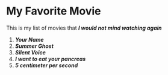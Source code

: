 <h1>
  My Favorite Movie
</h1>
<p>
  This is my list of movies that 
  <em>
    <strong>
       I would not mind watching again
    </strong>
  </em>
</p>
<ol>
  <li>
    <em>
      <strong>
        Your Name
      </strong>
    </em>
  </li>
  <li>
    <em>
      <strong>
        Summer Ghost
      </strong>
    </em>
  </li>
  <li>
    <em>
      <strong>
        Silent Voice
      </strong>
    </em>
  </li>
  <li>
    <em>
      <strong>
        I want to eat your pancreas
      </strong>
    </em>
  </li>
  <li>
    <em>
      <strong>
        5 centimeter per second
      </strong>
    </em>
  </li>
</ol>
